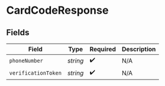 # CardCodeResponse


## Fields

| Field               | Type                | Required            | Description         |
| ------------------- | ------------------- | ------------------- | ------------------- |
| `phoneNumber`       | *string*            | :heavy_check_mark:  | N/A                 |
| `verificationToken` | *string*            | :heavy_check_mark:  | N/A                 |